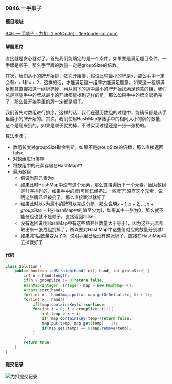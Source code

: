 ### 0846.一手顺子

#### 题目地址

[846. 一手顺子 - 力扣（LeetCode） (leetcode-cn.com)](https://leetcode-cn.com/problems/hand-of-straights/)

#### 解题思路

直接就是贪心就对了。首先我们能确定的是一个条件，如果要是满足题目条件，一手牌是顺子，那么手里牌的数量一定是groupSize的倍数。

其次，我们从小的牌开始排，依次开始排，假设此时最小的牌是x，那么手中一定会有x + 1和x + 2，这样的话，才能满足这一组牌才能满足题意。如果这一组牌满足题意直接把这一组牌扔掉，再从剩下的牌中最小的牌开始找满足题意的组，我们总是期望手中的牌从最小的开始都能找到这样的组，那么如果手中的牌全部扔完了，那么最开始手里的牌一定都是顺子。

我们首先对数组进行排序，这样的话，我们在遍历数组的过程中，能确保都是从手里最小的牌开始的。其次，我们使用HashMap存储手中的相同大小的牌的数量，这个是用来扔的，如果是顺子就扔掉，不过实现过程还是一张一张扔的。

算法步骤：

- 数组长度对groupSize取余判断，如果不是groupSize的倍数，那么直接返回false
- 对数组进行排序
- 将数组中的元素存储在HashMap中
- 遍历数组
  - 假设当前元素为x
  - 如果此时HashMap中没有这个元素，那么直接遍历下一个元素，因为数组是升序排列的，如果手中的牌(可能已经扔过一些牌了)没有这个元素，说明这张牌已经被扔了，那么直接跳过就好了
  - 如果此时以x为最小的牌可以完成分组，那么说明$x + 1, x + 2,\dots,x + groupSize - 1$​在HashMap中的值至少为1，如果其中一张为0，那么就不能分组也就不是顺子，直接返回false
  - 没有返回说明HashMap中有这些值并且数量大于等于1，因为这些元素都取出来一张成组扔掉了，所以要对HashMap中这些值对应的数量分别减1
  - 如果减1后数量变为了0，说明手里已经没有这张牌了，直接在HashMap中去掉就好了

#### 代码

```java
class Solution {
    public boolean isNStraightHand(int[] hand, int groupSize) {
        int n = hand.length;
        if(n % groupSize != 0)return false;
        HashMap<Integer, Integer> map = new HashMap<>();
        Arrays.sort(hand);
        for(int x : hand)map.put(x, map.getOrDefault(x, 0) + 1);
        for(int x : hand){
            if(!map.containsKey(x))continue;
            for(int i = 0; i < groupSize; i++){
                int temp = x + i;
                if(!map.containsKey(temp))return false;
                map.put(temp, map.get(temp) - 1);
                if(map.get(temp) == 0)map.remove(temp);
            }
        }
        return true;
    }
}
```

#### 提交记录

![力扣提交记录](https://gitee.com/QingShanxl/pictures/raw/master/img//image-20211230010137642.png)